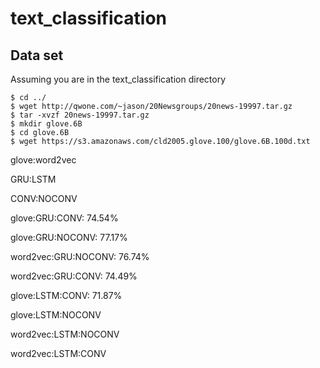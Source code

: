 # text_classification

## Data set

Assuming you are in the text_classification directory

```
$ cd ../
$ wget http://qwone.com/~jason/20Newsgroups/20news-19997.tar.gz
$ tar -xvzf 20news-19997.tar.gz
$ mkdir glove.6B
$ cd glove.6B
$ wget https://s3.amazonaws.com/cld2005.glove.100/glove.6B.100d.txt
```


glove:word2vec

GRU:LSTM

CONV:NOCONV


glove:GRU:CONV: 74.54%

glove:GRU:NOCONV: 77.17%

word2vec:GRU:NOCONV: 76.74%

word2vec:GRU:CONV: 74.49%


glove:LSTM:CONV: 71.87%

glove:LSTM:NOCONV 

word2vec:LSTM:NOCONV

word2vec:LSTM:CONV


